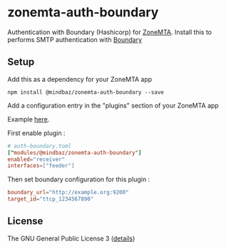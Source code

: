 # zonemta-auth-boundary

Authentication with Boundary (Hashicorp) for [ZoneMTA](https://github.com/zone-eu/zone-mta). Install this to performs SMTP authentication with [Boundary](https://www.boundaryproject.io/)

## Setup

Add this as a dependency for your ZoneMTA app

```
npm install @mindbaz/zonemta-auth-boundary --save
```

Add a configuration entry in the "plugins" section of your ZoneMTA app

Example [here](./config.example.toml).

First enable plugin :

```toml
# auth-boundary.toml
["modules/@mindbaz/zonemta-auth-boundary"]
enabled="receiver"
interfaces=["feeder"]
```

Then set boundary configuration for this plugin :

```toml
boundary_url="http://example.org:9200"
target_id="ttcp_1234567890"
```

## License

The GNU General Public License 3 ([details](https://www.gnu.org/licenses/quick-guide-gplv3.en.html))
